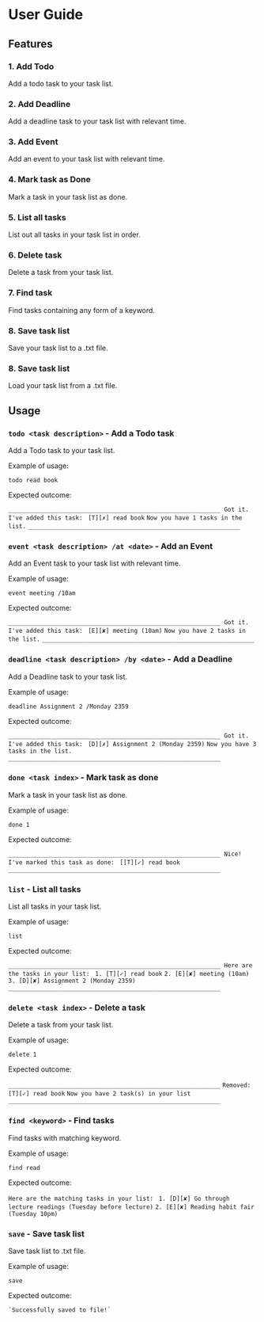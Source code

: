 ﻿# User Guide

## Features 

### 1. Add Todo
Add a todo task to your task list.

### 2. Add Deadline
Add a deadline task to your task list with relevant time.

### 3. Add Event
Add an event to your task list with relevant time.

### 4. Mark task as Done
Mark a task in your task list as done.

### 5. List all tasks
List out all tasks in your task list in order.

### 6. Delete task
Delete a task from your task list.

### 7. Find task
Find tasks containing any form of a keyword.

### 8. Save task list
Save your task list to a .txt file.

### 8. Save task list
Load your task list from a .txt file.


## Usage

### `todo <task description>` - Add a Todo task

Add a Todo task to your task list.

Example of usage:

`todo read book`

Expected outcome:

`____________________________________________________________
Got it. I've added this task: `
`[T][✗] read book`
`Now you have 1 tasks in the list.`
`____________________________________________________________`

### `event <task description> /at <date>` - Add an Event

Add an Event task to your task list with relevant time.

Example of usage:

`event meeting /10am`

Expected outcome:

`____________________________________________________________
Got it. I've added this task: `
`[E][✘] meeting (10am)`
`Now you have 2 tasks in the list.`
`____________________________________________________________`

### `deadline <task description> /by <date>` - Add a Deadline

Add a Deadline task to your task list.

Example of usage:

`deadline Assignment 2 /Monday 2359`

Expected outcome:

`____________________________________________________________
Got it. I've added this task: `
`[D][✗] Assignment 2 (Monday 2359)`
`Now you have 3 tasks in the list.`
`____________________________________________________________`






### `done <task index>` - Mark task as done

Mark a task in your task list as done.

Example of usage:

`done 1`

Expected outcome:

`____________________________________________________________
Nice! I've marked this task as done: `
`[[T][✓] read book`
`____________________________________________________________`

### `list` - List all tasks

List all tasks in your task list.

Example of usage:

`list`

Expected outcome:

`____________________________________________________________
Here are the tasks in your list: `
`1. [T][✓] read book`
`2. [E][✘] meeting (10am)`
`3. [D][✘] Assignment 2 (Monday 2359)`
`____________________________________________________________`

### `delete <task index>` - Delete a task
 
Delete a task from your task list.

Example of usage:

`delete 1`

Expected outcome:

`____________________________________________________________`
`Removed: [T][✓] read book`
`Now you have 2 task(s) in your list`
`____________________________________________________________`

### `find <keyword>` - Find tasks

Find tasks with matching keyword.

Example of usage:

`find read`

Expected outcome:


`Here are the matching tasks in your list: `
`1. [D][✘] Go through lecture readings (Tuesday before lecture)`
`2. [E][✘] Reading habit fair (Tuesday 10pm)`

### `save` - Save task list

Save task list to .txt file.

Example of usage:

`save`

Expected outcome:

	`Successfully saved to file!`

